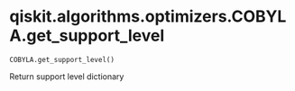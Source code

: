 # qiskit.algorithms.optimizers.COBYLA.get\_support\_level

`COBYLA.get_support_level()`

Return support level dictionary
